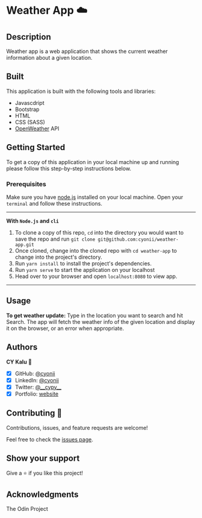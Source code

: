 # Weather App ☁️

## Description

Weather app is a web application that shows the current weather information about a given location.

## Built

This application is built with the following tools and libraries:

- Javascdript
- Bootstrap
- HTML
- CSS (SASS)
- [OpenWeather](https://openweathermap.org/) API

<!-- ## Live Demo

You can check out a live demo of this application [here](https://cykalu.me/weather-app/dist) -->

## Getting Started

To get a copy of this application in your local machine up and running please follow this step-by-step instructions below.

### Prerequisites

Make sure you have [node.js](https://nodejs.org/) installed on your local machine. Open your `terminal` and follow these instructions.

---

**With `Node.js` and `cli`**

1. To clone a copy of this repo, `cd` into the directory you would want to save the repo and run
   `git clone git@github.com:cyonii/weather-app.git`
2. Once cloned, change into the cloned repo with `cd weather-app` to change into the project's directory.
3. Run `yarn install` to install the project's dependencies.
4. Run `yarn serve` to start the application on your localhost
5. Head over to your browser and open `localhost:8080` to view app.

---

<!-- **Without `Node.js`**

- Download and unpack this repo from Github - `.zip` file.
- Navigate into the unpacked project's directory
- Find and open the `dist` folder
- Open `index.html` file in your browser

> **_It's time to get productive_** -->

## Usage

**To get weather update:** Type in the location you want to search and hit Search. The app will fetch the weather info of the given location and display it on the browser, or an error when appropriate.

## Authors

**CY Kalu** 👤

- [x] GitHub: [@cyonii](https://github.com/cyonii)
- [x] LinkedIn: [@cyonii](https://www.linkedin.com/in/cyonii/)
- [x] Twitter: [@\_\_cypy\_\_](https://twitter.com/__cypy__)
- [x] Portfolio: [website](https://cykalu.me)

## Contributing 🤝

Contributions, issues, and feature requests are welcome!

Feel free to check the [issues page](issues/).

## Show your support

Give a ⭐️ if you like this project!

## Acknowledgments

The Odin Project
